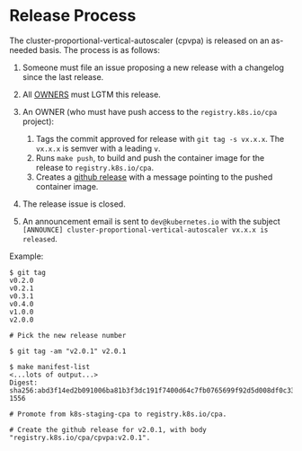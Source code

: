 # Release Process

The cluster-proportional-vertical-autoscaler (cpvpa) is released on an as-needed basis. The process is as follows:

1. Someone must file an issue proposing a new release with a changelog since the last release.
1. All [OWNERS](OWNERS) must LGTM this release.
1. An OWNER (who must have push access to the `registry.k8s.io/cpa` project):
    1. Tags the commit approved for release with `git tag -s vx.x.x`. The `vx.x.x` is semver with a leading `v`.
    1. Runs `make push`, to build and push the container image for the release to `registry.k8s.io/cpa`.
    1. Creates a [github release](https://github.com/kubernetes-sigs/cluster-proportional-vertical-autoscaler/releases/new) with a message pointing to the pushed container image.

1. The release issue is closed.
1. An announcement email is sent to `dev@kubernetes.io` with the subject `[ANNOUNCE] cluster-proportional-vertical-autoscaler vx.x.x is released`.

Example:

```
$ git tag
v0.2.0
v0.2.1
v0.3.1
v0.4.0
v1.0.0
v2.0.0

# Pick the new release number

$ git tag -am "v2.0.1" v2.0.1

$ make manifest-list
<...lots of output...>
Digest: sha256:abd3f14ed2b091006ba81b3f3dc191f7400d64c7fb0765699f92d5d008df0c33 1556

# Promote from k8s-staging-cpa to registry.k8s.io/cpa.

# Create the github release for v2.0.1, with body "registry.k8s.io/cpa/cpvpa:v2.0.1".
```
